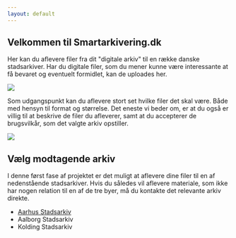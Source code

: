 ```yaml
---
layout: default
---
```


<div class="two-cols">
    <div>
        <h2 class="">Velkommen til Smartarkivering.dk</h2>
        <p>Her kan du aflevere filer fra dit "digitale arkiv" til en række danske stadsarkiver. Har du digitale filer, som du mener kunne være interessante at få bevaret og eventuelt formidlet, kan de uploades her.</p>
    </div>
    <div>
        <img src="{{ '/../assets/000278592.jpg' | relative_url }}">
    </div>
    <div>
        <p>Som udgangspunkt kan du aflevere stort set hvilke filer det skal være. Både med hensyn til format og størrelse. Det eneste vi beder om, er at du også er villig til at beskrive de filer du afleverer, samt at du accepterer de brugsvilkår, som det valgte arkiv opstiller.</p>
    </div>
    <div>
        <img src="{{ '/../assets/000184856.jpg' | relative_url }}">
    </div>
</div>
<div>
    <h2>Vælg modtagende arkiv</h2>
    <p>I denne først fase af projektet er det muligt at aflevere dine filer til en af nedenstående stadsarkiver. Hvis du således vil aflevere materiale, som ikke har nogen relation til en af de tre byer, må du kontakte det relevante arkiv direkte.</p>
    <ul>
        <li><a href="{{ '/deposit/aar' | relative_url }}">Aarhus Stadsarkiv</a></li>
        <li>Aalborg Stadsarkiv</li>
        <li>Kolding Stadsarkiv</li>
    </ul>
</div>
